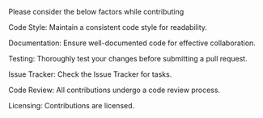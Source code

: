 Please consider the below factors while contributing

Code Style:
Maintain a consistent code style for readability.

Documentation:
Ensure well-documented code for effective collaboration. 

Testing:
Thoroughly test your changes before submitting a pull request.

Issue Tracker:
Check the Issue Tracker for tasks.

Code Review: 
All contributions undergo a code review process.

Licensing:
Contributions are licensed.
